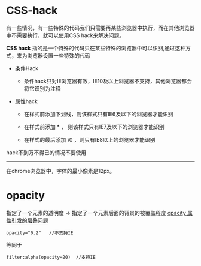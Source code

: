 # CSS-hack
有一些情况，有一些特殊的代码我们只需要再某些浏览器中执行，而在其他浏览器中不需要执行，就可以使用CSS hack来解决问题。

**CSS hack** 指的是一个特殊的代码只在某些特殊的浏览器中可以识别,通过这种方式，来为浏览器设置一些特殊的代码

- 条件Hack
  - 条件hack只对IE浏览器有效，IE10及以上浏览器不支持，其他浏览器都会将它识别为注释

- 属性hack
  - 在样式前添加下划线，则该样式只有IE6及以下的浏览器才能识别

  - 在样式前添加 * ， 则该样式只有IE7及以下的浏览器才能识别

  - 在样式的最后添加 \0 ，则只有IE8以上的浏览器才能识别

hack不到万不得已的情况不要使用

---
在chrome浏览器中，字体的最小像素是12px。

# opacity
指定了一个元素的透明度 -> 指定了一个元素后面的背景的被覆盖程度
[opacity 属性引发的层叠问题](https://blog.csdn.net/liujie19901217/article/details/51781646)

```
opacity="0.2"   //不支持IE
```
等同于
```
filter:alpha(opacity=20)  //支持IE
```